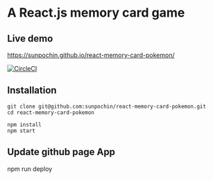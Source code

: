 # A React.js memory card game 

## Live demo
https://sunpochin.github.io/react-memory-card-pokemon/

[![CircleCI](https://circleci.com/gh/sunpochin/react-memory-card-pokemon.svg?style=shield)](https://app.circleci.com/pipelines/github/sunpochin/react-memory-card-pokemon)

## Installation
```
git clone git@github.com:sunpochin/react-memory-card-pokemon.git
cd react-memory-card-pokemon

npm install
npm start
```

## Update github page App
npm run deploy


